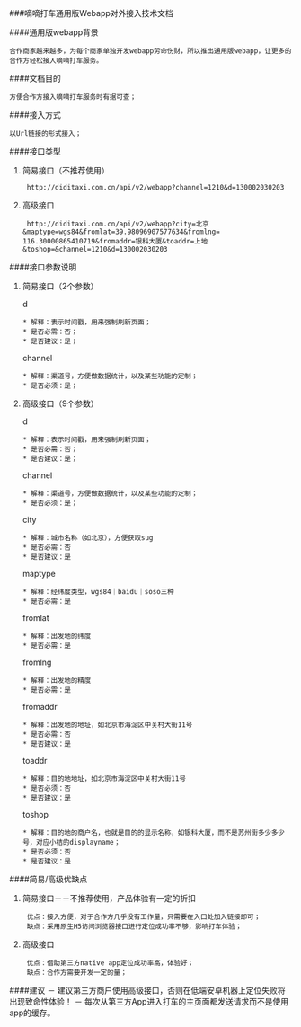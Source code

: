 ###嘀嘀打车通用版Webapp对外接入技术文档

####通用版webapp背景

	合作商家越来越多，为每个商家单独开发webapp劳命伤财，所以推出通用版webapp，让更多的合作方轻松接入嘀嘀打车服务。

####文档目的

	方便合作方接入嘀嘀打车服务时有据可查；


####接入方式

	以Url链接的形式接入；

####接口类型

1. 简易接口（不推荐使用）
	
		http://diditaxi.com.cn/api/v2/webapp?channel=1210&d=130002030203

2. 高级接口

        http://diditaxi.com.cn/api/v2/webapp?city=北京&maptype=wgs84&fromlat=39.98096907577634&fromlng= 116.30000865410719&fromaddr=银科大厦&toaddr=上地&toshop=&channel=1210&d=130002030203


####接口参数说明

1. 简易接口（2个参数）
	
	d

       * 解释：表示时间戳，用来强制刷新页面；
       * 是否必需：否；
       * 是否建议：是；

     channel

       * 解释：渠道号，方便做数据统计，以及某些功能的定制；
       * 是否必须：是；


2. 高级接口（9个参数）

     d

       * 解释：表示时间戳，用来强制刷新页面；
       * 是否必需：否；
       * 是否建议：是；
       

     channel

       * 解释：渠道号，方便做数据统计，以及某些功能的定制；
       * 是否必须：是；

     city

       * 解释：城市名称（如北京），方便获取sug
       * 是否必需：否
       * 是否建议：是

     maptype

       * 解释：经纬度类型，wgs84｜baidu｜soso三种
       * 是否必需：是

     fromlat

       * 解释：出发地的纬度
       * 是否必需：是

     fromlng

       * 解释：出发地的精度
       * 是否必需：是

     fromaddr


       * 解释：出发地的地址，如北京市海淀区中关村大街11号
       * 是否必需：否
       * 是否建议：是

     toaddr

       * 解释：目的地地址，如北京市海淀区中关村大街11号
       * 是否必须：否
       * 是否建议：是

     toshop

       * 解释：目的地的商户名，也就是目的的显示名称，如银科大厦，而不是苏州街多少多少号，对应小桔的displayname；
       * 是否必须：否
       * 是否建议：是



####简易/高级优缺点

1. 简易接口－－不推荐使用，产品体验有一定的折扣
      
		优点：接入方便，对于合作方几乎没有工作量，只需要在入口处加入链接即可；
		缺点：采用原生H5访问浏览器接口进行定位成功率不够，影响打车体验；

2. 高级接口

		优点：借助第三方native app定位成功率高，体验好；
        缺点：合作方需要开发一定的量；


####建议
	－ 建议第三方商户使用高级接口，否则在低端安卓机器上定位失败将出现致命性体验！
	－ 每次从第三方App进入打车的主页面都发送请求而不是使用app的缓存。

